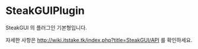 # SteakGUIPlugin
SteakGUI 의 플러그인 기본형입니다.

자세한 사항은 http://wiki.itstake.tk/index.php?title=SteakGUI/API 를 확인하세요.
